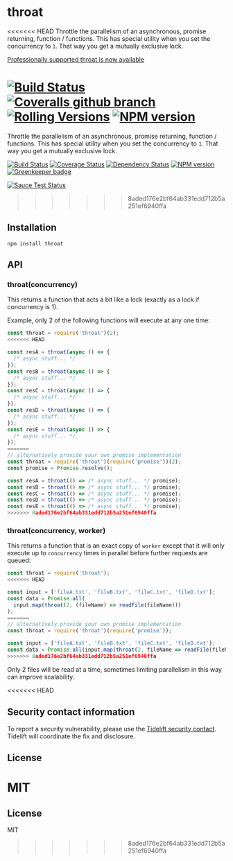 # throat

<<<<<<< HEAD
Throttle the parallelism of an asynchronous, promise returning, function / functions. This has special utility when you set the concurrency to `1`. That way you get a mutually exclusive lock.

[Professionally supported throat is now available](https://tidelift.com/subscription/pkg/npm-throat?utm_source=npm-throat&utm_medium=referral&utm_campaign=readme)

[![Build Status](https://img.shields.io/github/actions/workflow/status/ForbesLindesay/throat/test.yml?branch=master&style=for-the-badge)](https://github.com/ForbesLindesay/throat/actions/workflows/test.yml?query=branch%3Amaster)
[![Coveralls github branch](https://img.shields.io/coveralls/github/ForbesLindesay/throat/master?color=brightgreen&style=for-the-badge)](https://coveralls.io/github/ForbesLindesay/throat)
[![Rolling Versions](https://img.shields.io/badge/Rolling%20Versions-Enabled-brightgreen?style=for-the-badge)](https://rollingversions.com/ForbesLindesay/throat)
[![NPM version](https://img.shields.io/npm/v/throat?style=for-the-badge)](https://www.npmjs.com/package/throat)
=======
Throttle the parallelism of an asynchronous, promise returning, function / functions.  This has special utility when you set the concurrency to `1`.  That way you get a mutually exclusive lock.

[![Build Status](https://img.shields.io/travis/ForbesLindesay/throat/master.svg)](https://travis-ci.org/ForbesLindesay/throat)
[![Coverage Status](https://img.shields.io/coveralls/ForbesLindesay/throat/master.svg?style=flat)](https://coveralls.io/r/ForbesLindesay/throat?branch=master)
[![Dependency Status](https://img.shields.io/david/ForbesLindesay/throat.svg)](https://david-dm.org/ForbesLindesay/throat)
[![NPM version](https://img.shields.io/npm/v/throat.svg)](https://www.npmjs.com/package/throat)
[![Greenkeeper badge](https://badges.greenkeeper.io/ForbesLindesay/throat.svg)](https://greenkeeper.io/)

[![Sauce Test Status](https://saucelabs.com/browser-matrix/throat.svg)](https://saucelabs.com/u/throat)
>>>>>>> 8aded176e2bf64ab331edd712b5a251ef6940ffa

## Installation

    npm install throat

## API

### throat(concurrency)

This returns a function that acts a bit like a lock (exactly as a lock if concurrency is 1).

Example, only 2 of the following functions will execute at any one time:

```js
const throat = require('throat')(2);
<<<<<<< HEAD

const resA = throat(async () => {
  /* async stuff... */
});
const resB = throat(async () => {
  /* async stuff... */
});
const resC = throat(async () => {
  /* async stuff... */
});
const resD = throat(async () => {
  /* async stuff... */
});
const resE = throat(async () => {
  /* async stuff... */
});
=======
// alternatively provide your own promise implementation
const throat = require('throat')(require('promise'))(2);
const promise = Promise.resolve();

const resA = throat(() => /* async stuff... */ promise);
const resB = throat(() => /* async stuff... */ promise);
const resC = throat(() => /* async stuff... */ promise);
const resD = throat(() => /* async stuff... */ promise);
const resE = throat(() => /* async stuff... */ promise);
>>>>>>> 8aded176e2bf64ab331edd712b5a251ef6940ffa
```

### throat(concurrency, worker)

This returns a function that is an exact copy of `worker` except that it will only execute up to `concurrency` times in parallel before further requests are queued:

```js
const throat = require('throat');
<<<<<<< HEAD

const input = ['fileA.txt', 'fileB.txt', 'fileC.txt', 'fileD.txt'];
const data = Promise.all(
  input.map(throat(2, (fileName) => readFile(fileName)))
);
=======
// alternatively provide your own promise implementation
const throat = require('throat')(require('promise'));

const input = ['fileA.txt', 'fileB.txt', 'fileC.txt', 'fileD.txt'];
const data = Promise.all(input.map(throat(2, fileName => readFile(fileName))));
>>>>>>> 8aded176e2bf64ab331edd712b5a251ef6940ffa
```

Only 2 files will be read at a time, sometimes limiting parallelism in this way can improve scalability.

<<<<<<< HEAD
## Security contact information

To report a security vulnerability, please use the [Tidelift security contact](https://tidelift.com/security). Tidelift will coordinate the fix and disclosure.

## License

MIT
=======
## License

  MIT
>>>>>>> 8aded176e2bf64ab331edd712b5a251ef6940ffa
